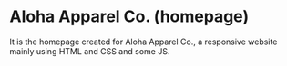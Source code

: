# Aloha Apparel Co. (homepage)
It is the homepage created for Aloha Apparel Co., a responsive website mainly using HTML and CSS and some JS.